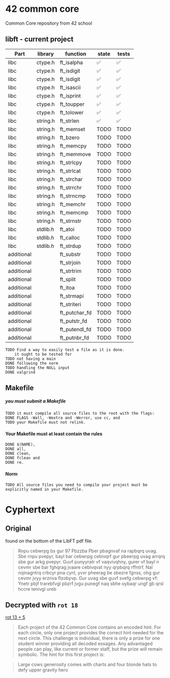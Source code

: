 # 42 common core
Common Core repository from 42 school

## libft - current project

|Part      |library  | function    | state | tests|
|----------|---------|-------------|-------|------|
|libc      |ctype.h  |ft_isalpha   | :white_check_mark:  | :white_check_mark: |
|libc      |ctype.h  |ft_isdigit   | :white_check_mark:  | :white_check_mark: |
|libc      |ctype.h  |ft_isdigit   | :white_check_mark:  | :white_check_mark: |
|libc      |ctype.h  |ft_isascii   | :white_check_mark:  | :white_check_mark: |
|libc      |ctype.h  |ft_isprint   | :white_check_mark:  | :white_check_mark: |
|libc      |ctype.h  |ft_toupper   | :white_check_mark:  | :white_check_mark: |
|libc      |ctype.h  |ft_tolower   | :white_check_mark:  | :white_check_mark: |
|libc      |string.h |ft_strlen    | :white_check_mark:  | :white_check_mark: |
|libc      |string.h |ft_memset    | TODO  | TODO |
|libc      |string.h |ft_bzero     | TODO  | TODO |
|libc      |string.h |ft_memcpy    | TODO  | TODO |
|libc      |string.h |ft_memmove   | TODO  | TODO |
|libc      |string.h |ft_strlcpy   | TODO  | TODO |
|libc      |string.h |ft_strlcat   | TODO  | TODO |
|libc      |string.h |ft_strchar   | TODO  | TODO |
|libc      |string.h |ft_strrchr   | TODO  | TODO |
|libc      |string.h |ft_strncmp   | TODO  | TODO |
|libc      |string.h |ft_memchr    | TODO  | TODO |
|libc      |string.h |ft_memcmp    | TODO  | TODO |
|libc      |string.h |ft_strnstr   | TODO  | TODO |
|libc      |stdlib.h |ft_atoi      | TODO  | TODO |
|libc      |stdlib.h |ft_calloc    | TODO  | TODO |
|libc      |stdlib.h |ft_strdup    | TODO  | TODO |
|additional|         |ft_substr    | TODO  | TODO |
|additional|         |ft_strjoin   | TODO  | TODO |
|additional|         |ft_strtrim   | TODO  | TODO |
|additional|         |ft_split     | TODO  | TODO |
|additional|         |ft_itoa      | TODO  | TODO |
|additional|         |ft_strmapi   | TODO  | TODO |
|additional|         |ft_striteri  | TODO  | TODO |
|additional|         |ft_putchar_fd| TODO  | TODO |
|additional|         |ft_putstr_fd | TODO  | TODO |
|additional|         |ft_putendl_fd| TODO  | TODO |
|additional|         |ft_putnbr_fd | TODO  | TODO |

	TODO Find a way to easily test a file as it is done.
		it ought to be tested for 
	TODO not having a main
	DONE following the norm
	TODO handling the NULL input
	DONE valgrind

## Makefile

##### you must submit a Makefile
	TODO it must compile all source files to the root with the flags:
	DONE FLAGS -Wall, -Wextra and -Werror, use cc, and
	TODO your Makefile must not relink.

#### Your Makefile must at least contain the rules
	DONE $(NAME),
	DONE all,
	DONE clean,
	DONE fclean and
	DONE re.

#### Norm
	TODO All source files you need to compile your project must be explicitly named in your Makefile.


# Cyphertext

## Original
found on the bottom of the LibFT pdf file.
>Rnpu cebwrpg bs gur 97 Pbzzba Pber pbagnvaf na rapbqrq uvag. Sbe rnpu pvepyr, bayl bar cebwrpg cebivqrf gur pbeerpg uvag arrqrq sbe gur arkg pvepyr. Guvf punyyratr vf vaqvivqhny, gurer vf bayl n cevmr sbe bar fghqrag jvaare cebivqvat nyy qrpbqrq rffntrf. Nal nqinagntrq crbcyr pna cynl, yvxr pheerag be sbezre fgnss, ohg gur cevmr jvyy erznva flzobyvp. Gur uvag sbe guvf svefg cebwrpg vf:
Ynetr pbjf trarebfvgl pbzrf jvgu punegf naq sbhe oybaqr ungf gb qrsl hccre tenivgl ureb

## Decrypted with `rot 18`

[rot 13 + 5](https://en.wikipedia.org/wiki/ROT13)

>Each project of the 42 Common Core contains an encoded hint. For each circle, only one project provides the correct hint needed for the next circle. This challenge is individual, there is only a prize for one student winner providing all decoded essages. Any advantaged people can play, like current or former staff, but the prize will remain symbolic. The hint for this first project is:

>Large cows generosity comes with charts and four blonde hats to defy upper gravity hero
